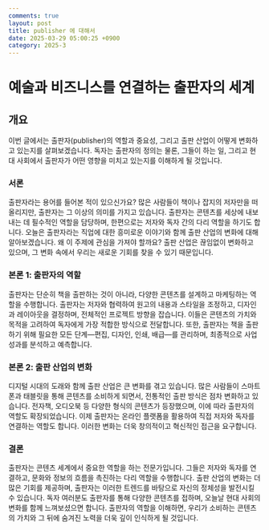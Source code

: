 ```yaml
---
comments: true
layout: post
title: publisher 에 대해서
date: 2025-03-29 05:00:25 +0900
category: 2025-3
---
```


# 예술과 비즈니스를 연결하는 출판자의 세계

## 개요
이번 글에서는 출판자(publisher)의 역할과 중요성, 그리고 출판 산업이 어떻게 변화하고 있는지를 살펴보겠습니다. 독자는 출판자의 정의는 물론, 그들이 하는 일, 그리고 현대 사회에서 출판자가 어떤 영향을 미치고 있는지를 이해하게 될 것입니다.

### 서론
출판자라는 용어를 들어본 적이 있으신가요? 많은 사람들이 책이나 잡지의 저자만을 떠올리지만, 출판자는 그 이상의 의미를 가지고 있습니다. 출판자는 콘텐츠를 세상에 내보내는 데 필수적인 역할을 담당하며, 한편으로는 저자와 독자 간의 다리 역할을 하기도 합니다. 오늘은 출판자라는 직업에 대한 흥미로운 이야기와 함께 출판 산업의 변화에 대해 알아보겠습니다. 왜 이 주제에 관심을 가져야 할까요? 출판 산업은 끊임없이 변화하고 있으며, 그 변화 속에서 우리는 새로운 기회를 찾을 수 있기 때문입니다.

### 본론 1: 출판자의 역할
출판자는 단순히 책을 출판하는 것이 아니라, 다양한 콘텐츠를 설계하고 마케팅하는 역할을 수행합니다. 출판자는 저자와 협력하여 원고의 내용과 스타일을 조정하고, 디자인과 레이아웃을 결정하며, 전체적인 프로젝트 방향을 잡습니다. 이들은 콘텐츠의 가치와 목적을 고려하여 독자에게 가장 적합한 방식으로 전달합니다. 또한, 출판자는 책을 출판하기 위해 필요한 모든 단계—편집, 디자인, 인쇄, 배급—를 관리하며, 최종적으로 사업 성과를 분석하고 예측합니다.

### 본론 2: 출판 산업의 변화
디지털 시대의 도래와 함께 출판 산업은 큰 변화를 겪고 있습니다. 많은 사람들이 스마트폰과 태블릿을 통해 콘텐츠를 소비하게 되면서, 전통적인 출판 방식은 점차 변화하고 있습니다. 전자책, 오디오북 등 다양한 형식의 콘텐츠가 등장했으며, 이에 따라 출판자의 역할도 확장되었습니다. 이제 출판자는 온라인 플랫폼을 활용하여 직접 저자와 독자를 연결하는 역할도 합니다. 이러한 변화는 더욱 창의적이고 혁신적인 접근을 요구합니다. 

### 결론
출판자는 콘텐츠 세계에서 중요한 역할을 하는 전문가입니다. 그들은 저자와 독자를 연결하고, 문화와 정보의 흐름을 촉진하는 다리 역할을 수행합니다. 출판 산업의 변화는 더 많은 기회를 제공하며, 출판자는 이러한 트렌드를 바탕으로 자신의 정체성을 발전시킬 수 있습니다. 독자 여러분도 출판자를 통해 다양한 콘텐츠를 접하며, 오늘날 현대 사회의 변화를 함께 느껴보셨으면 합니다. 출판자의 역할을 이해하면, 우리가 소비하는 콘텐츠의 가치와 그 뒤에 숨겨진 노력을 더욱 깊이 인식하게 될 것입니다.